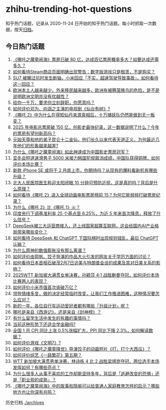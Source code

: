 # zhihu-trending-hot-questions

知乎热门话题，记录从 2020-11-24
日开始的知乎热门话题。每小时抓取一次数据，按天[归档](./archives)。

## 今日热门话题

<!-- BEGIN -->
<!-- 最后更新时间 Mon Feb 10 2025 06:00:49 GMT+0800 (China Standard Time) -->

1. [《哪吒之魔童闹海》票房已破 80 亿，达成百亿票房概率多大？如要达成还需多久？](https://www.zhihu.com/question/11745805648)
1. [如何看待Steam商店页面明确出现警告：数字版游戏只是租赁，不是购买？](https://www.zhihu.com/question/828901579)
1. [SU7 被曝过坑时发生断轴，小米回应「不实，超速驾驶导致事故」，如何看待这一回应？](https://www.zhihu.com/question/11704112330)
1. [欧洲本土人越来越少，外来移民越来越多，欧洲有被腾笼换鸟的危险，是不是说明欧洲文明并没有优越性？](https://www.zhihu.com/question/10349019033)
1. [给你一千万，要求你立刻辞职，你愿意吗？](https://www.zhihu.com/question/11204928978)
1. [如何评价邓为、向涵之主演的电视剧《仙台有树》?](https://www.zhihu.com/question/11110910923)
1. [《哪吒 2》中为什么在得知仙丹来源真相后，十万捕妖队仍然能做到无一叛变？](https://www.zhihu.com/question/11637583809)
1. [2025 年电影总票房破 150 亿，创影史最快纪录，这一数据说明了什么？今年的票房有望创新高吗？](https://www.zhihu.com/question/11715035040)
1. [元始天尊和他的弟子昆仑十二金仙，他们长久以来代表天道正义，为何最近几年他们的形象越来越差?](https://www.zhihu.com/question/11271403998)
1. [为什么《哪吒之魔童闹海》如此神速成为中国影史票房冠军？](https://www.zhihu.com/question/11426111339)
1. [亚冬会短道速滑男子 5000 米接力韩国犯规取消成绩，中国队获得铜牌，如何评价本场比赛？](https://www.zhihu.com/question/11720894201)
1. [新款 iPhone SE 或将于 2 月底上市，你期待吗？从现有的爆料看新机有哪些升级？](https://www.zhihu.com/question/11554049810)
1. [北大人民医院医生称迎太阳闭眼 10 分钟可预防近视，这是真的吗？背后是什么原理？](https://www.zhihu.com/question/11597415606)
1. [如何看待《哪吒 2》进入全球动画电影票房榜前 15？为何它能频频打破票房纪录？](https://www.zhihu.com/question/11627312403)
1. [为什么《哪吒 2》比《哪吒 1》火？](https://www.zhihu.com/question/11553068547)
1. [印度央行下调基准利率 25 个基点至 6.25%，为近 5 年来首次降息，释放了什么信号？](https://www.zhihu.com/question/11521915088)
1. [DeepSeek被三大运营商接入，还上线国家超算互联网，这会给国内AI产业格局带来哪些变化？](https://www.zhihu.com/question/11515172288)
1. [如何看待 DeepSeek 和 ChatGPT 下国际棋时出现规则错乱，最后 ChatGPT 认输？](https://www.zhihu.com/question/10979868085)
1. [为什么原神的数值膨胀没有那么离谱？](https://www.zhihu.com/question/11589895572)
1. [如何评价由郭帆、饺子导演的作品大火引发的网友关于学历方面的讨论？](https://www.zhihu.com/question/11567943398)
1. [如何看待日本首相石破茂2月7日访美与特朗普会谈的成果及其对日美关系的影响？](https://www.zhihu.com/question/11644574383)
1. [2025WTT 新加坡大满贯女单决赛，孙颖莎 4:1 战胜蒯曼夺冠，如何评价本场比赛两人的表现？](https://www.zhihu.com/question/11741440557)
1. [如何评价小米市值首次突破万亿？](https://www.zhihu.com/question/11478643952)
1. [领导情绪多变，做的决定经常临时改变，让我们工作推进困难，这种情况要怎么应对？](https://www.zhihu.com/question/10616995667)
1. [新的一年，各位自行车运动爱好者都有哪些「升级计划」呢？](https://www.zhihu.com/question/11240784042)
1. [哪吒是来自《西游记》，还是来自《封神榜》？](https://www.zhihu.com/question/11228719061)
1. [有什么留学生活中发生的有趣的事情吗？](https://www.zhihu.com/question/263418498)
1. [当前这种形势下还适合学金融吗?](https://www.zhihu.com/question/660798134)
1. [全国 1 月 CPI 同比上涨 0.5%涨幅扩大，PPI 同比下降 2.3%，如何解读数据？](https://www.zhihu.com/question/11710220280)
1. [如何评价游戏《文明7》?](https://www.zhihu.com/question/658560656)
1. [如何评价《哪吒之魔童降世》导演饺子的动画短片《打，打个大西瓜》？](https://www.zhihu.com/question/337119300)
1. [如何评价综艺《一路繁花》第五期？](https://www.zhihu.com/question/11623501771)
1. [WTT 新加坡大满贯男单决赛，林诗栋 4 比 2 战胜梁靖崑夺冠，两位选手本场发挥如何？有哪些亮点？](https://www.zhihu.com/question/11746952061)
1. [为什么很多人从事不喜欢的工作却能坚持多年，背后是「逃避改变的恐惧」还是「职业观的成熟」？](https://www.zhihu.com/question/11627124701)
1. [《哪吒之魔童闹海》中的故事和隐喻可以给普通人家庭教育怎样的启示？哪些地方也让你深有共鸣？](https://www.zhihu.com/question/11266822293)

<!-- END -->

历史归档 [./archives](./archives)

